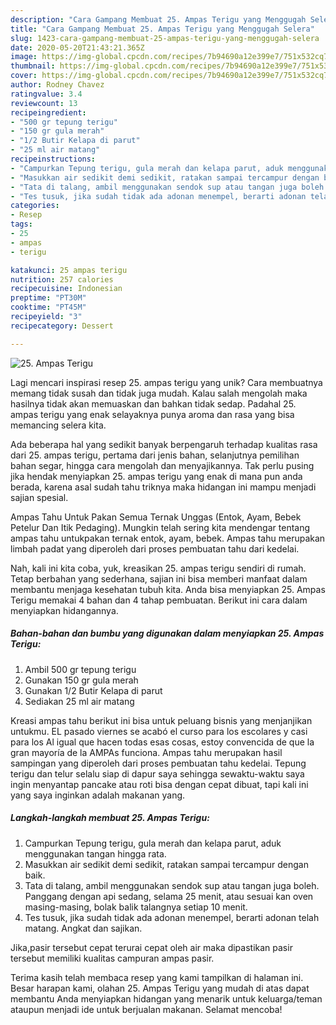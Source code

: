```yaml
---
description: "Cara Gampang Membuat 25. Ampas Terigu yang Menggugah Selera"
title: "Cara Gampang Membuat 25. Ampas Terigu yang Menggugah Selera"
slug: 1423-cara-gampang-membuat-25-ampas-terigu-yang-menggugah-selera
date: 2020-05-20T21:43:21.365Z
image: https://img-global.cpcdn.com/recipes/7b94690a12e399e7/751x532cq70/25-ampas-terigu-foto-resep-utama.jpg
thumbnail: https://img-global.cpcdn.com/recipes/7b94690a12e399e7/751x532cq70/25-ampas-terigu-foto-resep-utama.jpg
cover: https://img-global.cpcdn.com/recipes/7b94690a12e399e7/751x532cq70/25-ampas-terigu-foto-resep-utama.jpg
author: Rodney Chavez
ratingvalue: 3.4
reviewcount: 13
recipeingredient:
- "500 gr tepung terigu"
- "150 gr gula merah"
- "1/2 Butir Kelapa di parut"
- "25 ml air matang"
recipeinstructions:
- "Campurkan Tepung terigu, gula merah dan kelapa parut, aduk menggunakan tangan hingga rata."
- "Masukkan air sedikit demi sedikit, ratakan sampai tercampur dengan baik."
- "Tata di talang, ambil menggunakan sendok sup atau tangan juga boleh. Panggang dengan api sedang, selama 25 menit, atau sesuai kan oven masing-masing, bolak balik talangnya setiap 10 menit."
- "Tes tusuk, jika sudah tidak ada adonan menempel, berarti adonan telah matang. Angkat dan sajikan."
categories:
- Resep
tags:
- 25
- ampas
- terigu

katakunci: 25 ampas terigu 
nutrition: 257 calories
recipecuisine: Indonesian
preptime: "PT30M"
cooktime: "PT45M"
recipeyield: "3"
recipecategory: Dessert

---
```



![25. Ampas Terigu](https://img-global.cpcdn.com/recipes/7b94690a12e399e7/751x532cq70/25-ampas-terigu-foto-resep-utama.jpg)

Lagi mencari inspirasi resep 25. ampas terigu yang unik? Cara membuatnya memang tidak susah dan tidak juga mudah. Kalau salah mengolah maka hasilnya tidak akan memuaskan dan bahkan tidak sedap. Padahal 25. ampas terigu yang enak selayaknya punya aroma dan rasa yang bisa memancing selera kita.

Ada beberapa hal yang sedikit banyak berpengaruh terhadap kualitas rasa dari 25. ampas terigu, pertama dari jenis bahan, selanjutnya pemilihan bahan segar, hingga cara mengolah dan menyajikannya. Tak perlu pusing jika hendak menyiapkan 25. ampas terigu yang enak di mana pun anda berada, karena asal sudah tahu triknya maka hidangan ini mampu menjadi sajian spesial.

Ampas Tahu Untuk Pakan Semua Ternak Unggas (Entok, Ayam, Bebek Petelur Dan Itik Pedaging). Mungkin telah sering kita mendengar tentang ampas tahu untukpakan ternak entok, ayam, bebek. Ampas tahu merupakan limbah padat yang diperoleh dari proses pembuatan tahu dari kedelai.


Nah, kali ini kita coba, yuk, kreasikan 25. ampas terigu sendiri di rumah. Tetap berbahan yang sederhana, sajian ini bisa memberi manfaat dalam membantu menjaga kesehatan tubuh kita. Anda bisa menyiapkan 25. Ampas Terigu memakai 4 bahan dan 4 tahap pembuatan. Berikut ini cara dalam menyiapkan hidangannya.

<!--inarticleads1-->

##### Bahan-bahan dan bumbu yang digunakan dalam menyiapkan 25. Ampas Terigu:

1. Ambil 500 gr tepung terigu
1. Gunakan 150 gr gula merah
1. Gunakan 1/2 Butir Kelapa di parut
1. Sediakan 25 ml air matang


Kreasi ampas tahu berikut ini bisa untuk peluang bisnis yang menjanjikan untukmu. EL pasado viernes se acabó el curso para los escolares y casi para los Al igual que hacen todas esas cosas, estoy convencida de que la gran mayoría de la AMPAs funciona. Ampas tahu merupakan hasil sampingan yang diperoleh dari proses pembuatan tahu kedelai. Tepung terigu dan telur selalu siap di dapur saya sehingga sewaktu-waktu saya ingin menyantap pancake atau roti bisa dengan cepat dibuat, tapi kali ini yang saya inginkan adalah makanan yang. 

<!--inarticleads2-->

##### Langkah-langkah membuat 25. Ampas Terigu:

1. Campurkan Tepung terigu, gula merah dan kelapa parut, aduk menggunakan tangan hingga rata.
1. Masukkan air sedikit demi sedikit, ratakan sampai tercampur dengan baik.
1. Tata di talang, ambil menggunakan sendok sup atau tangan juga boleh. Panggang dengan api sedang, selama 25 menit, atau sesuai kan oven masing-masing, bolak balik talangnya setiap 10 menit.
1. Tes tusuk, jika sudah tidak ada adonan menempel, berarti adonan telah matang. Angkat dan sajikan.


Jika,pasir tersebut cepat terurai cepat oleh air maka dipastikan pasir tersebut memiliki kualitas campuran ampas pasir. 

Terima kasih telah membaca resep yang kami tampilkan di halaman ini. Besar harapan kami, olahan 25. Ampas Terigu yang mudah di atas dapat membantu Anda menyiapkan hidangan yang menarik untuk keluarga/teman ataupun menjadi ide untuk berjualan makanan. Selamat mencoba!
